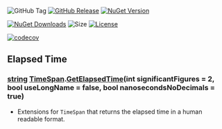 ![GitHub Tag](https://img.shields.io/github/v/tag/TJC-Tools/TJC.TimeExtensions) [![GitHub Release](https://img.shields.io/github/v/release/TJC-Tools/TJC.TimeExtensions)](https://github.com/TJC-Tools/TJC.TimeExtensions/releases/latest) [![NuGet Version](https://img.shields.io/nuget/v/TJC.TimeExtensions)](https://www.nuget.org/packages/TJC.TimeExtensions)

[![NuGet Downloads](https://img.shields.io/nuget/dt/TJC.TimeExtensions)](https://www.nuget.org/packages/TJC.TimeExtensions) ![Size](https://img.shields.io/github/repo-size/TJC-Tools/TJC.TimeExtensions) [![License](https://img.shields.io/github/license/TJC-Tools/TJC.TimeExtensions.svg)](LICENSE)

[![codecov](https://codecov.io/gh/TJC-Tools/TJC.TimeExtensions/graph/badge.svg?token=RYU0EFZWVQ)](https://codecov.io/gh/TJC-Tools/TJC.TimeExtensions)

## Elapsed Time

### [string](https://learn.microsoft.com/en-us/dotnet/api/system.string?view=net-8.0) [TimeSpan](https://learn.microsoft.com/en-us/dotnet/api/system.timespan?view=net-8.0).[GetElapsedTime](./TJC.TimeExtensions/ElapsedTime/ElapsedTimeExtensions.cs)(int significantFigures = 2, bool useLongName = false, bool nanosecondsNoDecimals = true)
- Extensions for `TimeSpan` that returns the elapsed time in a human readable format.
